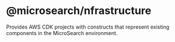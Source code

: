 # @microsearch/nfrastructure

Provides AWS CDK projects with constructs that represent existing components in
the MicroSearch environment.
